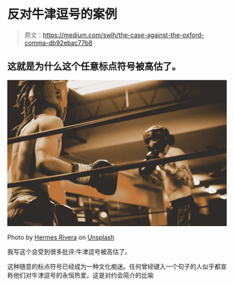 # 反对牛津逗号的案例

> 原文：<https://medium.com/swlh/the-case-against-the-oxford-comma-db92ebac77b8>

## 这就是为什么这个任意标点符号被高估了。

![](img/585624a258ce5d116c88f4c33e7cc473.png)

Photo by [Hermes Rivera](https://unsplash.com/@hermez777?utm_source=unsplash&utm_medium=referral&utm_content=creditCopyText) on [Unsplash](https://unsplash.com/search/photos/wrestling-ring?utm_source=unsplash&utm_medium=referral&utm_content=creditCopyText)

我写这个会受到很多批评:牛津逗号被高估了。

这种随意的标点符号已经成为一种文化痴迷。任何曾经键入一个句子的人似乎都宣称他们对牛津逗号的永恒热爱。这是对约会简介的比喻